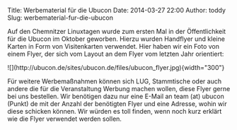 Title: Werbematerial für die Ubucon
Date: 2014-03-27 22:00
Author: toddy
Slug: werbematerial-fur-die-ubucon

Auf den Chemnitzer Linuxtagen wurde zum ersten Mal in der Öffentlichkeit
für die Ubucon im Oktober geworben. Hierzu wurden Handflyer und kleine
Karten in Form von Visitenkarten verwendet. Hier haben wir ein Foto von
einem Flyer, der sich vom Layout an dem Flyer vom letzten Jahr
orientiert:

</p>
![](http://ubucon.de/sites/ubucon.de/files/ubucon_flyer.jpg){width="300"}

</p>
Für weitere Werbemaßnahmen können sich LUG, Stammtische oder auch andere
die für die Veranstaltung Werbung machen wollen, diese Flyer gerne bei
uns bestellen. Wir benötigen dazu nur eine E-Mail an team (at) ubucon
(Punkt) de mit der Anzahl der benötigten Flyer und eine Adresse, wohin
wir diese schicken können. Wir würden es toll finden, wenn noch kurz
erklärt wie die Flyer verwendet werden sollen.

</p>

